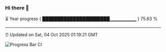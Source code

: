 ### Hi there 👋

⏳ Year progress { ██████████████████████▁▁▁▁▁▁▁▁ } 75.63 %

---

⏰ Updated on Sat, 04 Oct 2025 01:19:21 GMT

![Progress Bar CI](https://github.com/liununu/liununu/workflows/Progress%20Bar%20CI/badge.svg)
